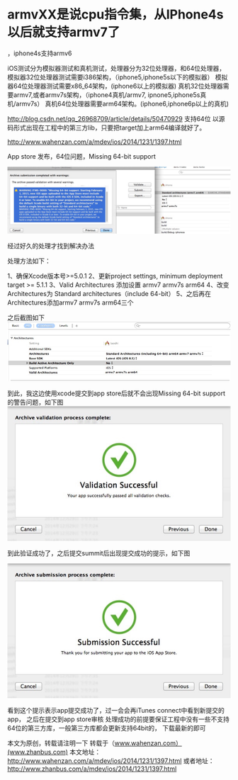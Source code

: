 # armvXX是说cpu指令集，从IPhone4s以后就支持armv7了
，iphone4s支持armv6

iOS测试分为模拟器测试和真机测试，处理器分为32位处理器，和64位处理器，
模拟器32位处理器测试需要i386架构，（iphone5,iphone5s以下的模拟器）
模拟器64位处理器测试需要x86_64架构，(iphone6以上的模拟器)
真机32位处理器需要armv7,或者armv7s架构，（iphone4真机/armv7,      ipnone5,iphone5s真机/armv7s）
真机64位处理器需要arm64架构。(iphone6,iphone6p以上的真机)

http://blog.csdn.net/qq_26968709/article/details/50470929
支持64位
以源码形式出现在工程中的第三方lib，只要把target加上arm64编译就好了。

http://www.wahenzan.com/a/mdev/ios/2014/1231/1397.html

App store 发布，64位问题，Missing 64-bit support

![](media/15153931736978.jpg)

经过好久的处理才找到解决办法

处理方法如下：

1、确保Xcode版本号>=5.0.1
2、更新project settings, minimum deployment target >= 5.1.1
3、Valid Architectures 添加设置 armv7 armv7s arm64
4、改变Architectures为 Standard architectures（include 64-bit）
5、之后再在Architectures添加armv7 armv7s arm64三个

之后截图如下
![](media/15153931845180.jpg)


到此，我这边使用xcode提交到app store后就不会出现Missing 64-bit support的警告问题，如下图
![](media/15153931948182.jpg)

到此验证成功了，之后提交summit后出现提交成功的提示，如下图


![](media/15153932128374.jpg)

看到这个提示表示app提交成功了，过一会会再iTunes connect中看到新提交的app，
之后在提交到app store审核
处理成功的前提要保证工程中没有一些不支持64位的第三方库，一般第三方库都会更新支持64bit的，
下载最新的即可

本文为原创，转载请注明一下   转载于（www.wahenzan.com）(www.zhanbus.com)
本文地址：http://www.wahenzan.com/a/mdev/ios/2014/1231/1397.html
或者地址：http://www.zhanbus.com/a/mdev/ios/2014/1231/1397.html

